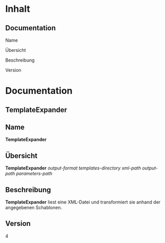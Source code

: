 # Inhalt

## Documentation<br>

Name

Übersicht

Beschreibung

Version

# Documentation

## TemplateExpander

## Name

 **TemplateExpander** 

## Übersicht

 **TemplateExpander** _output-format_ _templates-directory_ _xml-path_ _output-path_ _parameters-path_ 

## Beschreibung

 **TemplateExpander** liest eine XML-Datei und transformiert sie anhand der angegebenen Schablonen.

## Version

4
